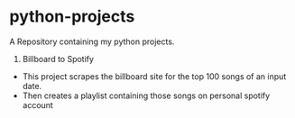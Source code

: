 # python-projects

A Repository containing my python projects.

1. Billboard to Spotify
  - This project scrapes the billboard site for the top 100 songs of an input date.
  - Then creates a playlist containing those songs on personal spotify account
